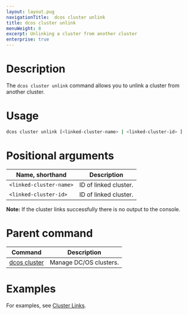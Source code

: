 ```yaml
---
layout: layout.pug
navigationTitle:  dcos cluster unlink
title: dcos cluster unlink
menuWeight: 8
excerpt: Unlinking a cluster from another cluster
enterprise: true
---
```


# Description
The `dcos cluster unlink` command allows you to unlink a cluster from another cluster.

# Usage

```bash
dcos cluster unlink [<linked-cluster-name> | <linked-cluster-id> ]
```

# Positional arguments

| Name, shorthand |  Description |
|---------|-------------|
| `<linked-cluster-name>`   | ID of linked cluster.  |
| `<linked-cluster-id>`   |  ID of linked cluster.  |

**Note:** If the cluster links successfully there is no output to the console.

# Parent command

| Command | Description |
|---------|-------------|
| [dcos cluster](/dcos/1.11/cli/command-reference/dcos-cluster/) | Manage DC/OS clusters. |

# Examples
For examples, see [Cluster Links](/dcos/1.11/administering-clusters/multiple-clusters/cluster-links/).
